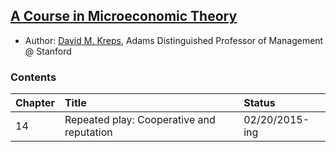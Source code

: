 ## [A Course in Microeconomic Theory](http://www.amazon.com/Course-Microeconomic-Theory-David-Kreps/dp/0691042640)

- Author: [David M. Kreps](http://www.gsb.stanford.edu/faculty-research/faculty/david-m-kreps), Adams Distinguished Professor of Management @ Stanford

### Contents

|Chapter | Title | Status|
|:----|:-----|:-----|
|14| Repeated play: Cooperative and reputation| 02/20/2015-ing |
